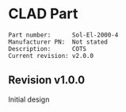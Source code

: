 # CLAD Part

```
Part number:      Sol-El-2000-4
Manufacturer PN:  Not stated
Description:      COTS
Current revision: v2.0.0
```

## Revision v1.0.0
Initial design